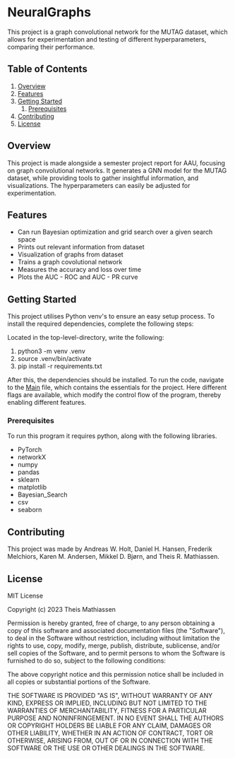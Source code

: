 # NeuralGraphs
This project is a graph convolutional network for the MUTAG dataset, which allows for experimentation and testing of different hyperparameters, comparing their performance.

## Table of Contents

1. [Overview](#overview)
2. [Features](#features)
3. [Getting Started](#getting-started)
    1. [Prerequisites](#prerequisites)
4. [Contributing](#contributing)
5. [License](#license)

## Overview

This project is made alongside a semester project report for AAU, focusing on graph convolutional networks. 
It generates a GNN model for the MUTAG dataset, while providing tools to gather insightful information, and visualizations. 
The hyperparameters can easily be adjusted for experimentation.

## Features

- Can run Bayesian optimization and grid search over a given search space
- Prints out relevant information from dataset
- Visualization of graphs from dataset
- Trains a graph covolutional network
- Measures the accuracy and loss over time
- Plots the AUC - ROC and AUC - PR curve
<!-- - Can compare differnet hyperparameters (Revisit this if unable to complete) -->

## Getting Started
This project utilises Python venv's to ensure an easy setup process.
To install the required dependencies, complete the following steps:

Located in the top-level-directory, write the following:
1. python3 -m venv .venv
2. source .venv/bin/activate
3. pip install -r requirements.txt

After this, the dependencies should be installed.
To run the code, navigate to the [Main](/Main/main.py) file, which contains the essentials for the project. 
Here different flags are available, which modify the control flow of the program, thereby enabling different features.

### Prerequisites
To run this program it requires python, along with the following libraries.

- PyTorch
- networkX
- numpy
- pandas
- sklearn
- matplotlib
- Bayesian_Search
- csv
- seaborn

  
## Contributing
This project was made by Andreas W. Holt, Daniel H. Hansen, Frederik Melchiors, Karen M. Andersen, Mikkel D. Bjørn, and Theis R. Mathiassen. 


## License 
MIT License

Copyright (c) 2023 Theis Mathiassen

Permission is hereby granted, free of charge, to any person obtaining a copy
of this software and associated documentation files (the "Software"), to deal
in the Software without restriction, including without limitation the rights
to use, copy, modify, merge, publish, distribute, sublicense, and/or sell
copies of the Software, and to permit persons to whom the Software is
furnished to do so, subject to the following conditions:

The above copyright notice and this permission notice shall be included in all
copies or substantial portions of the Software.

THE SOFTWARE IS PROVIDED "AS IS", WITHOUT WARRANTY OF ANY KIND, EXPRESS OR
IMPLIED, INCLUDING BUT NOT LIMITED TO THE WARRANTIES OF MERCHANTABILITY,
FITNESS FOR A PARTICULAR PURPOSE AND NONINFRINGEMENT. IN NO EVENT SHALL THE
AUTHORS OR COPYRIGHT HOLDERS BE LIABLE FOR ANY CLAIM, DAMAGES OR OTHER
LIABILITY, WHETHER IN AN ACTION OF CONTRACT, TORT OR OTHERWISE, ARISING FROM,
OUT OF OR IN CONNECTION WITH THE SOFTWARE OR THE USE OR OTHER DEALINGS IN THE
SOFTWARE.
